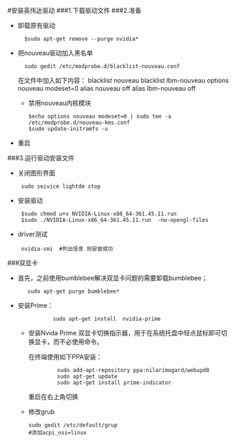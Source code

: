 #安装英伟达驱动
###1.下载驱动文件
###2.准备
* 卸载原有驱动

		$sudo apt-get remove --purge nvidia*
		
* 把nouveau驱动加入黑名单

		sudo gedit /etc/modprobe.d/blacklist-nouveau.conf
		
	在文件中加入如下内容：
	blacklist nouveau
  	blacklist lbm-nouveau
  	options nouveau modeset=0
  	alias nouveau off
  	alias lbm-nouveau off
  * 禁用nouveau内核模块
  
  		$echo options nouveau modeset=0 | sudo tee -a /etc/modprobe.d/nouveau-kms.conf
 		$sudo update-initramfs -u
 		
 * 重启
 
###3.运行驱动安装文件
 * 关闭图形界面
 
 		sudo seivice lightdm stop
 	
 * 安装驱动
 
 		$sudo chmod u+x NVIDIA-Linux-x86_64-361.45.11.run
 		$sudo ./NVIDIA-Linux-x86_64-361.45.11.run  -no-opengl-files
 		
 * driver测试
 
 		nvidia-smi  #列出信息 则安装成功
 		
###双显卡
* 首先，之前使用bumblebee解决双显卡问题的需要卸载bumblebee；

         sudo apt-get purge bumblebee*
         
* 安装Prime：

                 sudo apt-get install  nvidia-prime
        
  * 安装Nvida Prime 双显卡切换指示器，用于在系统托盘中轻点鼠标即可切换显卡，而不必使用命令。

     在终端使用如下PPA安装：

                 sudo add-apt-repository ppa:nilarimogard/webupd8
                 sudo apt-get update
                 sudo apt-get install prime-indicator
                 
       重启在右上角切换
       
  * 修改grub
  
  		sudo gedit /etc/default/grup
  		#添加acpi_osi=linux
  	